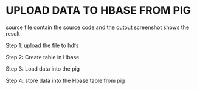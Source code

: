 # UPLOAD DATA TO HBASE FROM PIG

source file contain the source code and the outout screenshot shows the result


Step 1: upload the file to hdfs


Step 2: Create table in Hbase 


Step 3: Load data into the pig 


Step 4: store data into the Hbase table from pig 

